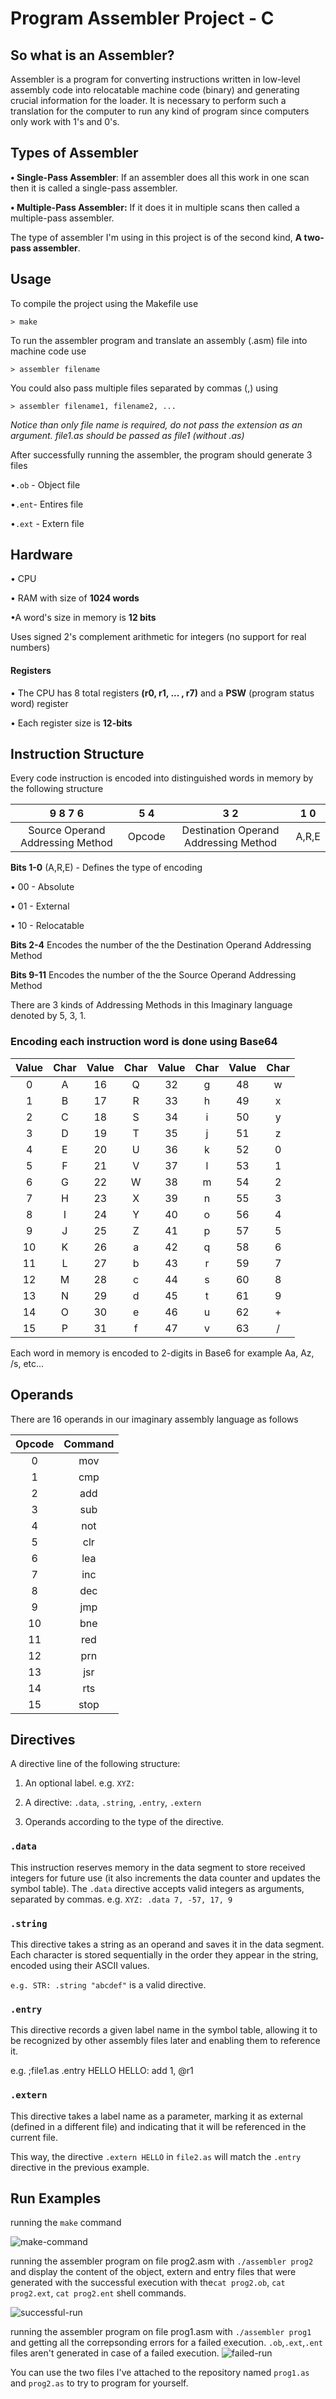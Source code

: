 # Program Assembler Project - C 

## So what is an Assembler?
Assembler is a program for converting instructions written in low-level assembly code into relocatable machine code (binary) and generating crucial information for the loader. It is necessary to perform such a translation for the computer to run any kind of program since computers only work with 1's and 0's.

## Types of Assembler
**• Single-Pass Assembler**: If an assembler does all this work in one scan then it is called a single-pass assembler.

**• Multiple-Pass Assembler:** If it does it in multiple scans then called a multiple-pass assembler. 

The type of assembler I'm using in this project is of the second kind, **A two-pass assembler**.

## Usage

To compile the project using the Makefile use

`> make`

To run the assembler program and translate an assembly (.asm) file into machine code use

`> assembler filename`

You could also pass multiple files separated by commas (,) using

`> assembler filename1, filename2, ...`

*Notice than only file name is required, do not pass the extension as an argument.
file1.as should be passed as file1 (without .as)*

After successfully running the assembler, the program should generate 3 files

•`.ob` - Object file

•`.ent`- Entires file

•`.ext` - Extern file

## Hardware

• CPU

• RAM with size of **1024 words**

•A word's size in memory is **12 bits**

Uses signed 2's complement arithmetic for integers (no support for real numbers)

#### Registers

• The CPU has 8 total registers **(r0, r1, ... , r7)** and a **PSW** (program status word) register

•  Each register size is **12-bits** 

## Instruction Structure

Every code instruction is encoded into distinguished words in memory by the following structure

| 9 8 7 6 |5	4|3	2|1	0|
| :-----------: | :------------: | :------------: | :------------: |
|Source Operand Addressing Method|Opcode|Destination Operand Addressing Method|A,R,E|

**Bits 1-0** (A,R,E) - Defines the type of encoding

• 00 - Absolute

• 01 - External

• 10 - Relocatable


**Bits 2-4** Encodes the number of the the Destination Operand Addressing Method

**Bits 9-11** Encodes the number of the the Source Operand Addressing Method

There are 3 kinds of Addressing Methods in this Imaginary language denoted by 5, 3, 1.

### Encoding each instruction word is done using Base64

|Value|Char|Value|Char|Value|Char|Value|Char|
| :------------: | :------------: | :------------: | :------------: |:------------: | :------------: |:------------: | :------------: |
|0|A|16|Q|32|g|48|w|
|1|B|17 |R|33|h|49|x|
|2|C|18|S|34|i|50|y|
|3|D|19|T|35|j|51|z|
|4|E|20|U|36|k|52|0|
|5|F|21|V|37|l|53|1|
|6|G|22|W|38|m|54|2|
|7|H|23|X|39|n|55|3|
|8|I|24|Y|40|o|56|4|
|9|J|25|Z|41|p|57|5|
|10|K|26|a|42|q|58|6|
|11|L|27|b|43|r|59|7|
|12|M|28|c|44|s|60|8|
|13|N|29|d|45|t|61|9|
|14|O|30|e|46|u|62|+|
|15|P|31|f|47|v|63|/|

Each word in memory is encoded to 2-digits in Base6 for example Aa, Az, /s, etc...

## Operands

There are 16 operands in our imaginary assembly language as follows

|Opcode   |Command   |
| :------------: | :------------: |
|0   |mov   |
|1   |cmp   |
|2   |add   |
|3   |sub   |
|4   |not   |
|5   |clr   |
|6   |lea   |
|7   |inc   |
|8   |dec   |
|9   |jmp   |
|10   |bne   |
|11   |red   |
|12   |prn   |
|13   |jsr   |
|14   |rts   |
|15   |stop   |

## Directives

A directive line of the following structure:
1. An optional label. e.g. `XYZ: `

2. A directive: `.data`, `.string`, `.entry`, `.extern`

3. Operands according to the type of the directive.

### **`.data`**
This instruction reserves memory in the data segment to store received integers for future use (it also increments the data counter and updates the symbol table). The `.data` directive accepts valid integers as arguments, separated by commas.
e.g. `XYZ: .data 7, -57, 17, 9`

### **`.string`**

This directive takes a string as an operand and saves it in the data segment. Each character is stored sequentially in the order they appear in the string, encoded using their ASCII values.

`e.g. STR: .string "abcdef"` is a valid directive.

### **`.entry`**

This directive records a given label name in the symbol table, allowing it to be recognized by other assembly files later and enabling them to reference it. 

e.g.
    ;file1.as
    .entry HELLO
    HELLO: add 1, @r1

### **`.extern`**

This directive takes a label name as a parameter, marking it as external (defined in a different file) and indicating that it will be referenced in the current file.

This way, the directive `.extern HELLO` in `file2.as` will match the `.entry` directive in the previous example.


## Run Examples

running the `make` command 

![make-command](https://github.com/Aviv13467/Maman14/blob/main/make-command.png?raw=true "make-command")

running the assembler program on file prog2.asm with `./assembler prog2` and display the content of the object, extern and entry files that were generated with the successful execution with the`cat prog2.ob`, `cat prog2.ext`, `cat prog2.ent` shell commands.

![successful-run](https://github.com/Aviv13467/Maman14/blob/main/successful-run.png?raw=true "successful-run")

running the assembler program on file prog1.asm with `./assembler prog1` and getting all the correpsonding errors for a failed execution. `.ob`,`.ext`,`.ent` files aren't generated in case of a failed execution.
![failed-run](https://github.com/Aviv13467/Maman14/blob/main/failed-run.png?raw=true "failed-run")

You can use the two files I've attached to the repository named `prog1.as` and `prog2.as` to try to program for yourself. 
